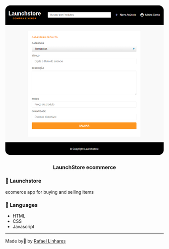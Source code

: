 <h1 align="center">
    <img alt="Gym Manager" src="./public/assets/readme-logo.PNG"  width="600px" style="border-radius:16px;"/>
</h1>

<h3 align="center" >
  LaunchStore ecommerce
</h3>

###  :rocket: Launchstore
ecomerce app for buying and selling items
### :book: Languages
- HTML
- CSS
- Javascript


-------------------------------------------------------------------------------------------

Made by:blue_heart: by [Rafael Linhares](https://www.linkedin.com/in/rafael-linhares-js/)

